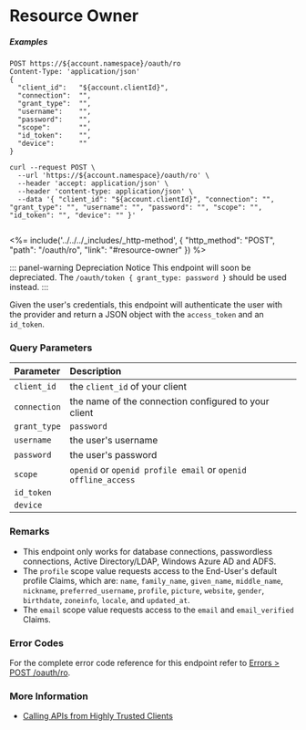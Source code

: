 # Resource Owner

<h5 class="code-snippet-title">Examples</h5>

```http
POST https://${account.namespace}/oauth/ro
Content-Type: 'application/json'
{
  "client_id":   "${account.clientId}",
  "connection":  "",
  "grant_type":  "",
  "username":    "",
  "password":    "",
  "scope":       "",
  "id_token":    "",
  "device":      ""
}
```

```shell
curl --request POST \
  --url 'https://${account.namespace}/oauth/ro' \
  --header 'accept: application/json' \
  --header 'content-type: application/json' \
  --data '{ "client_id": "${account.clientId}", "connection": "", "grant_type": "", "username": "", "password": "", "scope": "", "id_token": "", "device": "" }'
```

```javascript
```

<%= include('../../../_includes/_http-method', {
  "http_method": "POST",
  "path": "/oauth/ro",
  "link": "#resource-owner"
}) %>

::: panel-warning Depreciation Notice
This endpoint will soon be depreciated. The `/oauth/token { grant_type: password }` should be used instead.
:::

Given the user's credentials, this endpoint will authenticate the user with the provider and return a JSON object with the `access_token` and an `id_token`.


### Query Parameters

| Parameter        | Description |
|:-----------------|:------------|
| `client_id`      | the `client_id` of your client |
| `connection`     | the name of the connection configured to your client |
| `grant_type`     | `password` |
| `username`       | the user's username |
| `password`       | the user's password |
| `scope`          | `openid` or `openid profile email` or `openid offline_access` |
| `id_token`       | |
| `device`         | |


### Remarks

- This endpoint only works for database connections, passwordless connections, Active Directory/LDAP, Windows Azure AD and ADFS.
- The `profile` scope value requests access to the End-User's default profile Claims, which are: `name`, `family_name`, `given_name`, `middle_name`, `nickname`, `preferred_username`, `profile`, `picture`, `website`, `gender`, `birthdate`, `zoneinfo`, `locale`, and `updated_at`.
- The `email` scope value requests access to the `email` and `email_verified` Claims.


### Error Codes

For the complete error code reference for this endpoint refer to [Errors > POST /oauth/ro](#post-oauth-ro).


### More Information

- [Calling APIs from Highly Trusted Clients](/api-auth/grant/password)
